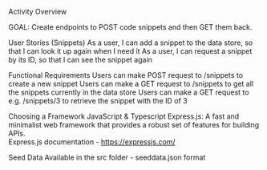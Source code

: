 Activity Overview

GOAL: Create endpoints to POST code snippets and then GET them back.

User Stories (Snippets)
As a user, I can add a snippet to the data store, so that I can look it up again when I need it
As a user, I can request a snippet by its ID, so that I can see the snippet again

Functional Requirements
Users can make POST request to /snippets to create a new snippet
Users can make a GET request to /snippets to get all the snippets currently in the data store
Users can make a GET request to e.g. /snippets/3 to retrieve the snippet with the ID of 3

Choosing a Framework
JavaScript & Typescript	Express.js: A fast and minimalist web framework that provides a robust set of features for building APIs.	
Express.js documentation - https://expressjs.com/

Seed Data
Available in the src folder - seeddata.json format

